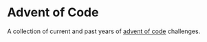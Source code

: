 # Advent of Code

A collection of current and past years of [advent of code](https://adventofcode.com/) challenges.

